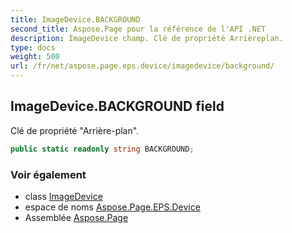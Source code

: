 ```yaml
---
title: ImageDevice.BACKGROUND
second_title: Aspose.Page pour la référence de l'API .NET
description: ImageDevice champ. Clé de propriété Arrièreplan.
type: docs
weight: 500
url: /fr/net/aspose.page.eps.device/imagedevice/background/
---
```

## ImageDevice.BACKGROUND field

Clé de propriété "Arrière-plan".

```csharp
public static readonly string BACKGROUND;
```

### Voir également

* class [ImageDevice](../)
* espace de noms [Aspose.Page.EPS.Device](../../imagedevice/)
* Assemblée [Aspose.Page](../../../)



